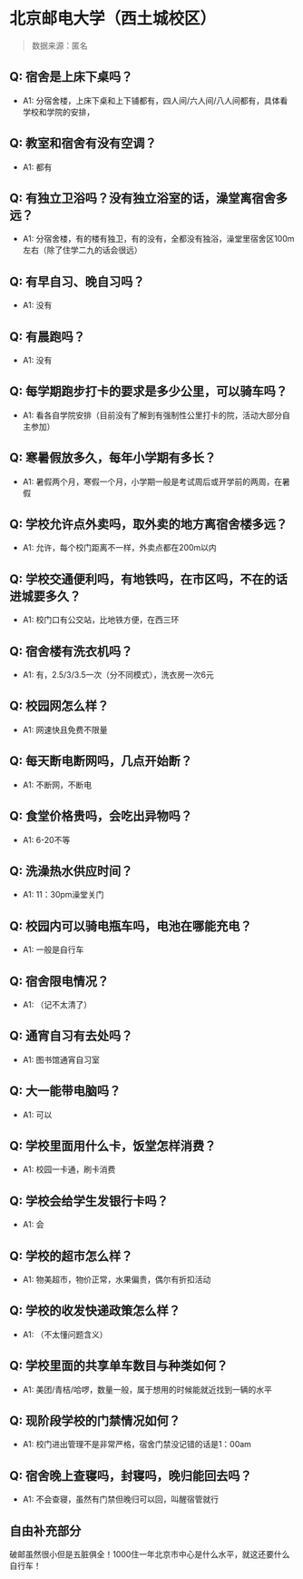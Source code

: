# 北京邮电大学（西土城校区）

> 数据来源：匿名

## Q: 宿舍是上床下桌吗？

- A1: 分宿舍楼，上床下桌和上下铺都有，四人间/六人间/八人间都有，具体看学校和学院的安排，

## Q: 教室和宿舍有没有空调？

- A1: 都有

## Q: 有独立卫浴吗？没有独立浴室的话，澡堂离宿舍多远？

- A1: 分宿舍楼，有的楼有独卫，有的没有，全都没有独浴，澡堂里宿舍区100m左右（除了住学二九的话会很远）

## Q: 有早自习、晚自习吗？

- A1: 没有

## Q: 有晨跑吗？

- A1: 没有

## Q: 每学期跑步打卡的要求是多少公里，可以骑车吗？

- A1: 看各自学院安排（目前没有了解到有强制性公里打卡的院，活动大部分自主参加）

## Q: 寒暑假放多久，每年小学期有多长？

- A1: 暑假两个月，寒假一个月，小学期一般是考试周后或开学前的两周，在暑假

## Q: 学校允许点外卖吗，取外卖的地方离宿舍楼多远？

- A1: 允许，每个校门距离不一样，外卖点都在200m以内

## Q: 学校交通便利吗，有地铁吗，在市区吗，不在的话进城要多久？

- A1: 校门口有公交站，比地铁方便，在西三环

## Q: 宿舍楼有洗衣机吗？

- A1: 有，2.5/3/3.5一次（分不同模式），洗衣房一次6元

## Q: 校园网怎么样？

- A1: 网速快且免费不限量

## Q: 每天断电断网吗，几点开始断？

- A1: 不断网，不断电

## Q: 食堂价格贵吗，会吃出异物吗？

- A1: 6-20不等

## Q: 洗澡热水供应时间？

- A1: 11：30pm澡堂关门

## Q: 校园内可以骑电瓶车吗，电池在哪能充电？

- A1: 一般是自行车

## Q: 宿舍限电情况？

- A1: （记不太清了）

## Q: 通宵自习有去处吗？

- A1: 图书馆通宵自习室

## Q: 大一能带电脑吗？

- A1: 可以

## Q: 学校里面用什么卡，饭堂怎样消费？

- A1: 校园一卡通，刷卡消费

## Q: 学校会给学生发银行卡吗？

- A1: 会

## Q: 学校的超市怎么样？

- A1: 物美超市，物价正常，水果偏贵，偶尔有折扣活动

## Q: 学校的收发快递政策怎么样？

- A1: （不太懂问题含义）

## Q: 学校里面的共享单车数目与种类如何？

- A1: 美团/青桔/哈啰，数量一般，属于想用的时候能就近找到一辆的水平

## Q: 现阶段学校的门禁情况如何？

- A1: 校门进出管理不是非常严格，宿舍门禁没记错的话是1：00am

## Q: 宿舍晚上查寝吗，封寝吗，晚归能回去吗？

- A1: 不会查寝，虽然有门禁但晚归可以回，叫醒宿管就行

## 自由补充部分

破邮虽然很小但是五脏俱全！1000住一年北京市中心是什么水平，就这还要什么自行车！